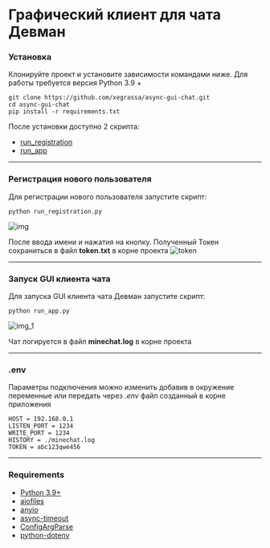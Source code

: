 # Графический клиент для чата Девман

### Установка
Клонируйте проект и установите зависимости командами ниже. Для работы требуется версия Python 3.9 +
```
git clone https://github.com/xegrassa/async-gui-chat.git
cd async-gui-chat
pip install -r requirements.txt
```

После установки доступно 2 скрипта: 
- [run_registration](#регистрация-нового-пользователя)
- [run_app](#запуск-GUI-клиента-чата)


***

### Регистрация нового пользователя
Для регистрации нового пользователя запустите скрипт: 

`python run_registration.py`

![img](https://user-images.githubusercontent.com/52129535/150636950-95d81e4e-0396-4d06-a9e4-7249fda838a8.png)

После ввода имени и нажатия на кнопку. Полученный Токен сохраниться в файл **token.txt** в корне проекта
![token](https://user-images.githubusercontent.com/52129535/150636955-d4e3e039-0e97-457b-80f0-b81820989826.png)

***
### Запуск GUI клиента чата
Для запуска GUI клиента чата Девман запустите скрипт: 

`python run_app.py`

![img_1](https://user-images.githubusercontent.com/52129535/150636954-44518679-117f-4b34-a6f8-48ef5465a6ea.png)

Чат логируется в файл **minechat.log** в корне проекта

***
### .env
Параметры подключения можно изменить добавив в окружение переменные или передать через *.env* файл созданный в корне приложения
```
HOST = 192.168.0.1
LISTEN_PORT = 1234
WRITE_PORT = 1234
HISTORY = ./minechat.log
TOKEN = abc123qwe456
```
***
### Requirements
- [Python 3.9+](https://www.python.org/)
- [aiofiles](https://github.com/Tinche/aiofiles)
- [anyio](https://github.com/agronholm/anyio)
- [async-timeout](https://github.com/aio-libs/async-timeout)
- [ConfigArgParse](https://github.com/bw2/ConfigArgParse)
- [python-dotenv](https://github.com/theskumar/python-dotenv)

